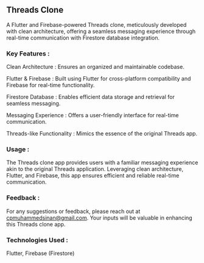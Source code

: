 ## Threads Clone

A Flutter and Firebase-powered Threads clone, meticulously developed with clean architecture, offering a seamless messaging experience through real-time communication with Firestore database integration.

### Key Features  :

Clean Architecture : Ensures an organized and maintainable codebase.

Flutter & Firebase : Built using Flutter for cross-platform compatibility and Firebase for real-time functionality.

Firestore Database : Enables efficient data storage and retrieval for seamless messaging.

Messaging Experience : Offers a user-friendly interface for real-time communication.

Threads-like Functionality : Mimics the essence of the original Threads app.

### Usage :
The Threads clone app provides users with a familiar messaging experience akin to the original Threads application. Leveraging clean architecture, Flutter, and Firebase, this app ensures efficient and reliable real-time communication.

### Feedback :
For any suggestions or feedback, please reach out at cpmuhammedsinan@gmail.com. Your inputs will be valuable in enhancing this Threads clone app.

### Technologies Used :
Flutter, Firebase (Firestore)
